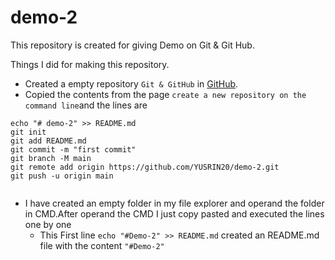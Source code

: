 # demo-2

This repository is created for giving Demo on Git & Git Hub.


Things I did for making this repository.

+ Created a empty repository `Git & GitHub` in [GitHub](https://github.com/new).
+ Copied the contents from the page `create a new repository on the command line`and the lines are
```
echo "# demo-2" >> README.md
git init
git add README.md
git commit -m "first commit"
git branch -M main
git remote add origin https://github.com/YUSRIN20/demo-2.git
git push -u origin main 
         
```
+ I have created an empty folder in my file explorer and operand the folder in CMD.After operand the CMD
I just copy pasted and executed the lines one by one   
   + This First line `echo "#Demo-2" >> README.md` created an README.md file with the content `"#Demo-2"`  